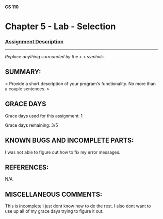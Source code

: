 #### CS 110
# Chapter 5 - Lab - Selection

### [Assignment Description](https://docs.google.com/document/d/1QfPsRfo1kZoQw4p0DhjxZskNfE0eLAV6Z6SgPSleDM4/edit?usp=sharing)

***

_Replace anything surrounded by the `< >` symbols._

## SUMMARY:
 < Provide a short description of your program's functionality. No more than a couple sentences. >

## GRACE DAYS
Grace days used for this assignment: 1

Grace days remaining: 3/5

## KNOWN BUGS AND INCOMPLETE PARTS:
 I was not able to figure out how to fix my error messages. 

## REFERENCES:
 N/A

## MISCELLANEOUS COMMENTS:
 This is incomplete i just dont know how to do the rest. I also dont want to use up all of my grace days trying to figure it out.
